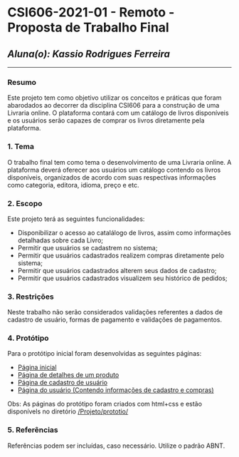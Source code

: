 # **CSI606-2021-01 - Remoto - Proposta de Trabalho Final**
## *Aluna(o): Kassio Rodrigues Ferreira*

--------------

<!-- Descrever um resumo sobre o trabalho. -->

### Resumo

  Este projeto tem como objetivo utilizar os conceitos e práticas que foram abarodados ao decorrer da disciplina CSI606  para a construção de uma Livraria online. O plataforma contará com um catálogo de livros disponíveis e os usuários serão capazes de comprar os livros diretamente pela plataforma.

  
<!-- Apresentar o tema. -->
### 1. Tema

  O trabalho final tem como tema o desenvolvimento de uma Livraria online. A plataforma deverá oferecer aos usuários um catálogo contendo os livros disponíveis, organizados de acordo com suas respectivas informações como categoria, editora, idioma, preço e etc.  



<!-- Descrever e limitar o escopo da aplicação. -->
### 2. Escopo

  Este projeto terá as seguintes funcionalidades:

   - Disponibilizar o acesso ao catalálogo de livros, assim como informações detalhadas sobre cada Livro;
   - Permitir que usuários se cadastrem no sistema;
   - Permitir que usuários cadastrados realizem compras diretamente pelo sistema;
   - Permitir que usuários cadastrados alterem seus dados de cadastro;
   - Permitir que usuários cadastrados visualizem seu histórico de pedidos;


<!-- Apresentar restrições de funcionalidades e de escopo. -->
### 3. Restrições

  Neste trabalho não serão considerados validações referentes a dados de cadastro de usuário, formas de pagamento e validações de pagamentos.

<!-- Construir alguns protótipos para a aplicação, disponibilizá-los no Github e descrever o que foi considerado. //-->
### 4. Protótipo

  Para o protótipo inicial foram desenvolvidas as seguintes páginas:

   - [Página inicial](./prototipo/index.html)
   - [Página de detalhes de um produto](./prototipo/book.html)
   - [Página de cadastro de usuário](./prototipo/register.html)
   - [Página do usuário (Contendo informações de cadastro e compras)](./prototipo/profile_page.html)


  Obs: As páginas do protótipo foram criados com html+css e estão disponívels no diretório [/Projeto/prototio/](./prototipo/)


### 5. Referências

  Referências podem ser incluídas, caso necessário. Utilize o padrão ABNT.
